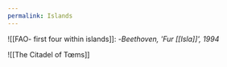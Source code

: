 ```yaml
---
permalink: Islands
---
```

![[FAO- first four within islands]]:
	-*Beethoven, 'Fur [[Isla]]', 1994*

![[The Citadel of Tœms]]